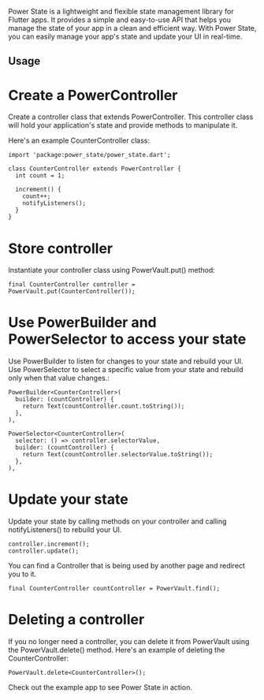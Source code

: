 
Power State is a lightweight and flexible state management library for Flutter apps. It provides a simple and easy-to-use API that helps you manage the state of your app in a clean and efficient way. With Power State, you can easily manage your app's state and update your UI in real-time.

## Usage

# Create a PowerController
Create a controller class that extends PowerController. This controller class will hold your application's state and provide methods to manipulate it.

Here's an example CounterController class:
```
import 'package:power_state/power_state.dart';

class CounterController extends PowerController {
  int count = 1;

  increment() {
    count++;
    notifyListeners();
  }
}
```

# Store controller

Instantiate your controller class using PowerVault.put() method:

```
final CounterController controller = PowerVault.put(CounterController());
```

# Use PowerBuilder and PowerSelector to access your state
Use PowerBuilder to listen for changes to your state and rebuild your UI. Use PowerSelector to select a specific value from your state and rebuild only when that value changes.:

```
PowerBuilder<CounterController>(
  builder: (countController) {
    return Text(countController.count.toString());
  },
),

PowerSelector<CounterController>(
  selector: () => controller.selectorValue,
  builder: (countController) {
    return Text(countController.selectorValue.toString());
  },
),

```   
# Update your state
Update your state by calling methods on your controller and calling notifyListeners() to rebuild your UI.

```
controller.increment();
controller.update();
```

You can find a Controller that is being used by another page and redirect you to it.

```
final CounterController countController = PowerVault.find();
```  

# Deleting a controller

If you no longer need a controller, you can delete it from PowerVault using the PowerVault.delete<T>() method. Here's an example of deleting the CounterController:

```
PowerVault.delete<CounterController>();
```  

Check out the example app to see Power State in action.




